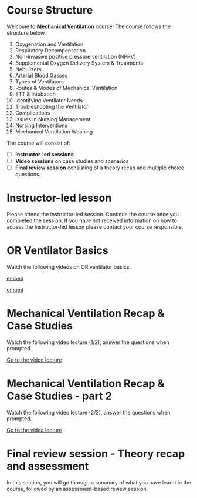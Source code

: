 # Course Structure

Welcome to **Mechanical Ventilation** course! The course follows the structure below.

1. Oxygenation and Ventilation
2. Respiratory Decompensation 
3. Non-invasive positive pressure ventilation (NPPV)
4. Supplemental Oxygen Delivery System & Treatments
5. Nebulizers
6. Arterial Blood Gasses 
7. Types of Ventilators
8. Routes & Modes of Mechanical Ventilation
9. ETT & Intubation
10. Identifying Ventilator Needs
11. Troubleshooting the Ventilator
12. Complications
13. Issues in Nursing Management
14. Nursing Interventions
15. Mechanical Ventilation Weaning


The course will consist of:
- [ ] **Instructor-led sessions**
- [ ] **Video sessions** on case studies and scenarios
- [ ] **Final review session** consisting of a theory recap and multiple choice questions.

# Instructor-led lesson
Please attend the instructor-led session. Continue the course once you completed the session.
If you have not received information on how to access the Instructor-led lesson please contact your course responsible.

# OR Ventilator Basics

Watch the following videos on OR ventilator basics.

[embed](https://www.youtube.com/watch?v=v2VKYq4OU9c&list=PLCT7BA-HcHljIaDw56FoqWILbqGCIxsmG&index=2)

[embed](https://www.youtube.com/watch?v=CZZW7uLXtpE&list=PLCT7BA-HcHljIaDw56FoqWILbqGCIxsmG&index=4)


# Mechanical Ventilation Recap & Case Studies

Watch the following video lecture (1/2), answer the questions when prompted.

[Go to the video lecture](https://covid19.sccm.org/Presentations/Mechanical-Ventilation1/story_html5.html?lms=1)


# Mechanical Ventilation Recap & Case Studies - part 2

Watch the following video lecture (2/2), answer the questions when prompted.

[Go to the video lecture](https://covid19.sccm.org/Presentations/Mechanical-Ventilation2/story_html5.html?lms=1)

# Final review session - Theory recap and assessment

In this section, you will go through a summary of what you have learnt in the course, followed by an assessment-based review session.
